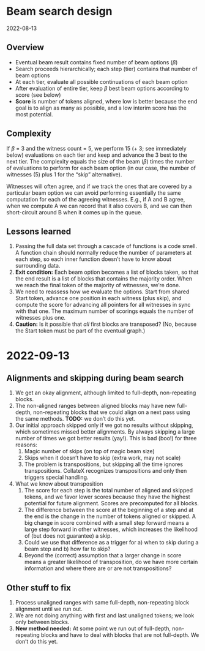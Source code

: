 # Beam search design

2022-08-13

## Overview

* Eventual beam result contains fixed number of beam options (*β*)
* Search proceeds hierarchically; each step (tier) contains that number of beam options
* At each tier, evaluate all possible continuations of each beam option
* After evaluation of entire tier, keep *β* best beam options according to score (see below)
* **Score** is number of tokens aligned, where low is better because the end goal is to align as many as possible, and a low interim score has the most potential.

## Complexity

If *β* = 3 and the witness count = 5, we perform 15 (+ 3; see immediately below) evaluations on each tier and keep and advance the 3 best to the next tier. The complexity equals the size of the beam (*β*) times the number of evaluations to perform for each beam option (in our case, the number of witnesses (5) plus 1 for the “skip” alternative).

Witnesses will often agree, and if we track the ones that are covered by a particular beam option we can avoid performing essentially the same computation for each of the agreeing witnesses. E.g., if A and B agree, when we compute A we can record that it also covers B, and we can then short-circuit around B when it comes up in the queue.

## Lessons learned

1. Passing the full data set through a cascade of functions is a code smell. A function chain should normally reduce the number of parameters at each step, so each inner function doesn’t have to know about surrounding data.
2. **Exit condition:** Each beam option becomes a list of blocks taken, so that the end result is a list of blocks that contains the majority order. When we reach the final token of the majority of witnesses, we’re done.
3. We need to reassess how we evaluate the options. Start from shared Start token, advance one position in each witness (plus skip), and compute the score for advancing all pointers for all witnesses in sync with that one. The maximum number of scorings equals the number of witnesses plus one.
4. **Caution:** Is it possible that *all* first blocks are transposed? (No, because the Start token must be part of the eventual graph.)

# 2022-09-13

## Alignments and skipping during beam search

1. We get an okay alignment, although limited to full-depth, non-repeating blocks.
2. The non-aligned ranges between aligned blocks may have new full-depth, non-repeating blocks that we could align on a next pass using the same methods. **TODO:** we don’t do this yet.
3. Our initial approach skipped only if we got no results without skipping, which sometimes missed better alignments. By always skipping a large number of times we got better results (yay!). This is bad (boo!) for three reasons:
   1. Magic number of skips (on top of magic beam size)
   2. Skips when it doesn’t have to skip (extra work, may not scale)
   3. The problem is transpositions, but skipping all the time ignores transpositions. CollateX recognizes transpositions and only then triggers special handling.
4. What we know about transposition
   1. The score for each step is the total number of aligned and skipped tokens, and we favor lower scores because they have the highest potential for future alignment. Scores are precomputed for all blocks.
   2. The difference between the score at the beginning of a step and at the end is the change in the number of tokens aligned or skipped. A big change in score combined with a small step forward means a large step forward in other witnesses, which increases the likelihood of (but does not guarantee) a skip.
   3. Could we use that difference as a trigger for a) when to skip during a beam step and b) how far to skip?
   4. Beyond the (correct) assumption that a larger change in score means a greater likelihood of transposition, do we have more certain information and where there are or are not transpositions?

## Other stuff to fix

1. Process unaligned ranges with same full-depth, non-repeating block alignment until we run out.
2. We are not doing anything with first and last unaligned tokens; we look only between blocks.
1. **New method needed:** At some point we run out of full-depth, non-repeating blocks and have to deal with blocks that are not full-depth. We don’t do this yet.
